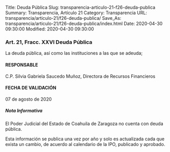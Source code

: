 Title: Deuda Pública
Slug: transparencia-articulo-21-f26-deuda-publica
Summary: Transparencia, Artículo 21
Category: Transparencia
URL: transparencia/articulo-21/f26-deuda-publica/
Save_As: transparencia/articulo-21/f26-deuda-publica/index.html
Date: 2020-04-30 09:30:00
Modified: 2020-04-30 09:30:00


### Art. 21, Fracc. XXVI Deuda Pública

La deuda pública, así como las instituciones a las que se adeuda;

#### RESPONSABLE

C.P. Silvia Gabriela Saucedo Muñoz, Directora de Recursos Financieros

#### FECHA DE VALIDACIÓN

07 de agosto de 2020

##### Nota Informativa

El Poder Judicial del Estado de Coahuila de Zaragoza no cuenta con deuda pública.

Esta información se publica una vez por año y solo es actualizada cada que exista un cambio, de acuerdo al calendario de la IPO, publicado y aprobado.


